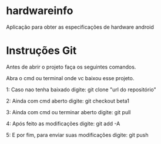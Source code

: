 # hardwareinfo
Aplicação para obter as especificações de hardware android

# Instruções Git

Antes de abrir o projeto faça os seguintes comandos.

Abra o cmd ou terminal onde vc baixou esse projeto.

1: Caso nao tenha baixado digite: git clone "url do repositório"

2: Ainda com cmd aberto digite: git checkout beta1

3: Ainda com cmd ou terminar aberto digite: git pull

4: Após feito as modificações digite: git add -A

5: E por fim, para enviar suas modificações digite: git push

